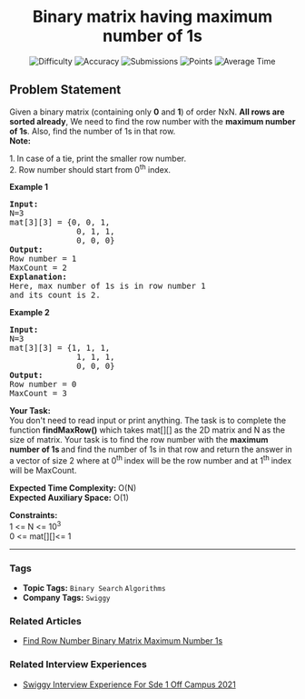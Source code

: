 <h1 align="center">Binary matrix having maximum number of 1s</h1>

<p align="center">
  <img alt="Difficulty" title="Difficulty" src="https://custom-icon-badges.demolab.com/badge/Difficulty: Easy-1F222E?style=for-the-badge&logoColor=white&logo=fire"/>
  <img alt="Accuracy" title="Accuracy" src="https://custom-icon-badges.demolab.com/badge/Accuracy: 60.93%25-1F222E?style=for-the-badge&logoColor=white&logo=target"/>
  <img alt="Submissions" title="Submissions" src="https://custom-icon-badges.demolab.com/badge/Submissions: 25K+-1F222E?style=for-the-badge&logoColor=white&logo=repo"/>
  <img alt="Points" title="Points" src="https://custom-icon-badges.demolab.com/badge/Points: 2-1F222E?style=for-the-badge&logoColor=white&logo=award"/>
  <img alt="Average Time" title="Average Time" src="https://custom-icon-badges.demolab.com/badge/Average%20Time: N/A-1F222E?style=for-the-badge&logoColor=white&logo=clock"/>
</p>

## Problem Statement

Given a binary matrix (containing only <b>0</b> and <b>1</b>) of order NxN. <b>All rows are sorted already</b>, We need to find the row number with the <b>maximum number of 1s</b>. Also, find the number of 1s in that row.<br>
<b>Note:</b>

1.<b> </b>In case of a tie, print the smaller row number.<br>
2. Row number should start from 0<sup>th</sup> index.

<b>Example 1</b>

<pre><b>Input:
</b>N=3
mat[3][3] = {0, 0, 1, 
              0, 1, 1, 
              0, 0, 0}
<b>Output:</b>
Row number = 1
MaxCount = 2
<b>Explanation:</b>
Here, max number of 1s is in row number 1
and its count is 2.</pre>

<b>Example 2</b>

<pre><b>Input:
</b>N=3
mat[3][3] = {1, 1, 1, 
              1, 1, 1, 
              0, 0, 0}
<b>Output:</b>
Row number = 0
MaxCount = 3</pre>

<b>Your Task:</b><br>
You don't need to read input or print anything. The task is to complete the function <b>findMaxRow()</b> which takes mat[][] as the 2D matrix and N as the size of matrix. Your task is to find the row number with the <b>maximum number of 1s </b>and find the number of 1s in that row and return the answer in a vector of size 2 where at 0<sup>th </sup>index will be the row number and at 1<sup>th </sup>index will be MaxCount.

<b>Expected Time Complexity:</b> O(N)<br>
<b>Expected Auxiliary Space:</b> O(1)

<b>Constraints:</b><br>
1 <= N <= 10<sup>3</sup><br>
0 <= mat[][]<= 1


<hr>

### Tags
- **Topic Tags:** `Binary Search` `Algorithms`
- **Company Tags:** `Swiggy`

### Related Articles
- [Find Row Number Binary Matrix Maximum Number 1s](https://www.geeksforgeeks.org/find-row-number-binary-matrix-maximum-number-1s/)

### Related Interview Experiences
- [Swiggy Interview Experience For Sde 1 Off Campus 2021](https://www.geeksforgeeks.org/swiggy-interview-experience-for-sde-1-off-campus-2021/)
